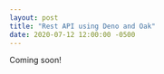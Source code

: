 ```yaml
---
layout: post
title: "Rest API using Deno and Oak"
date: 2020-07-12 12:00:00 -0500
---
```


Coming soon!
